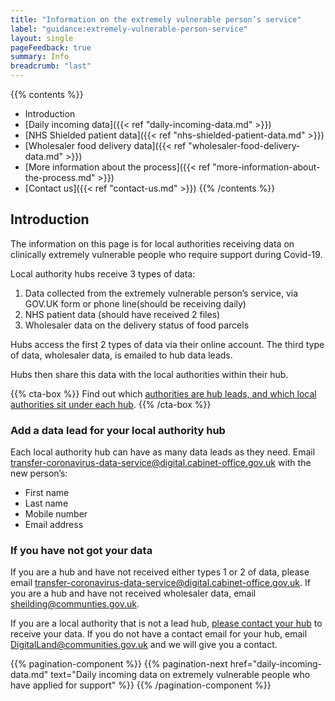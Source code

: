 ```yaml
---
title: "Information on the extremely vulnerable person’s service"
label: "guidance:extremely-vulnerable-person-service"
layout: single
pageFeedback: true
summary: Info
breadcrumb: "last"
---
```


{{% contents %}}
- Introduction
- [Daily incoming data]({{< ref "daily-incoming-data.md" >}})
- [NHS Shielded patient data]({{< ref "nhs-shielded-patient-data.md" >}})
- [Wholesaler food delivery data]({{< ref "wholesaler-food-delivery-data.md" >}})
- [More information about the process]({{< ref "more-information-about-the-process.md" >}})
- [Contact us]({{< ref "contact-us.md" >}})
{{% /contents %}}

## Introduction

The information on this page is for local authorities receiving data on clinically extremely vulnerable people who require support during Covid-19. 

Local authority hubs receive 3 types of data: 

1. Data collected from the extremely vulnerable person’s service, via GOV.UK form or phone line(should be receiving daily)
2. NHS patient data (should have received 2 files)
3. Wholesaler data on the delivery status of food parcels 

Hubs access the first 2 types of data via their online account. The third type of data, wholesaler data, is emailed to hub data leads.

Hubs then share this data with the local authorities within their hub.

{{% cta-box %}}
Find out which [authorities are hub leads, and which local authorities sit under each hub](https://digital-land.github.io/organisation/hub).
{{% /cta-box %}}

### Add a data lead for your local authority hub

Each local authority hub can have as many data leads as they need. Email [transfer-coronavirus-data-service@digital.cabinet-office.gov.uk](mailto:transfer-coronavirus-data-service@digital.cabinet-office.gov.uk) with the new person’s:

* First name
* Last name
* Mobile number
* Email address

### If you have not got your data

If you are a hub and have not received either types 1 or 2 of data, please email [transfer-coronavirus-data-service@digital.cabinet-office.gov.uk](mailto:transfer-coronavirus-data-service@digital.cabinet-office.gov.uk). If you are a hub and have not received wholesaler data, email [sheilding@communties.gov.uk](mailto:sheilding@communties.gov.uk). 


If you are a local authority that is not a lead hub, [please contact your hub](https://digital-land.github.io/organisation/hub) to receive your data. If you do not have a contact email for your hub, email [DigitalLand@communities.gov.uk](mailto:DigitalLand@communities.gov.uk) and we will give you a contact.


{{% pagination-component %}}
{{% pagination-next href="daily-incoming-data.md" text="Daily incoming data on extremely vulnerable people who have applied for support" %}}
{{% /pagination-component %}}